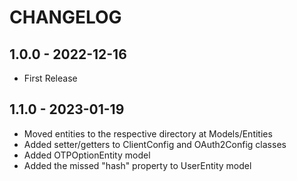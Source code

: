 # CHANGELOG

## 1.0.0 - 2022-12-16

* First Release


## 1.1.0 - 2023-01-19

* Moved entities to the respective directory at Models/Entities
* Added setter/getters to ClientConfig and OAuth2Config classes
* Added OTPOptionEntity model
* Added the missed "hash" property to UserEntity model
